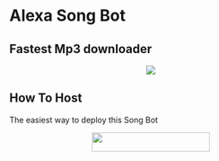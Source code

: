 # Alexa Song Bot
## Fastest Mp3 downloader
<p align="center">
  <img src="https://media.giphy.com/media/aRsdC3xpNBFxWel7JU/giphy.gif">
</p>


## How To Host
The easiest way to deploy this Song Bot
<p align="center"><a href="https://heroku.com/deploy?template=https://github.com/t3rickg/zupmod"> <img src="https://img.shields.io/badge/Deploy%20To%20Heroku-blueviolet?style=for-the-badge&logo=heroku" width="210" height="34.45"/></a></p>




